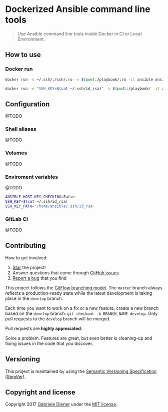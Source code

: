 # Dockerized Ansible command line tools

> Use Ansible command line tools inside Docker in CI or Local Environment.

## How to use

### Docker run

```bash
docker run -v ~/.ssh/:/ssh/:ro -v $(pwd):/playbook/:ro -it ansible ansible-playbook site.yml
```

```bash
docker run -e "SSH_KEY=$(cat ~/.ssh/id_rsa)" -v $(pwd):/playbook/ -it ansible ansible-playbook site.yml
```

## Configuration

@TODO

### Shell aliases

@TODO

### Volumes

@TODO

### Enviroment variables

@TODO

```Bash
ANSIBLE_HOST_KEY_CHECKING=False
SSH_KEY=$(cat ~/.ssh/id_rsa)
SSH_KEY_PATH='/home/ansible/.ssh/id_rsa'
```

### GitLab CI

@TODO

## Contributing

How to get involved:

1. [Star](https://github.com/gadiener/docker-mariadb-replication/stargazers) the project!
2. Answer questions that come through [GitHub issues](https://github.com/gadiener/docker-mariadb-replication/issues?state=open)
3. [Report a bug](https://github.com/gadiener/docker-mariadb-replication/issues/new) that you find

This project follows the [GitFlow branching model](http://nvie.com/posts/a-successful-git-branching-model). The ```master``` branch always reflects a production-ready state while the latest development is taking place in the ```develop``` branch.

Each time you want to work on a fix or a new feature, create a new branch based on the ```develop``` branch: ```git checkout -b BRANCH_NAME develop```. Only pull requests to the ```develop``` branch will be merged.

Pull requests are **highly appreciated**.

Solve a problem. Features are great, but even better is cleaning-up and fixing issues in the code that you discover.


## Versioning

This project is maintained by using the [Semantic Versioning Specification (SemVer)](http://semver.org).


## Copyright and license

Copyright 2017 [Gabriele Diener](https://gdiener.com) under the [MIT license](LICENSE.md).